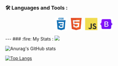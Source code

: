
### :hammer_and_wrench: Languages and Tools :
</div>

<div align="center">

  <img src="https://github.com/devicons/devicon/blob/master/icons/css3/css3-plain-wordmark.svg"  title="CSS3" alt="CSS" width="40" height="40"/>&nbsp;
  <img src="https://github.com/devicons/devicon/blob/master/icons/html5/html5-original.svg" title="HTML5" alt="HTML" width="40" height="40"/>&nbsp;
  <img src="https://github.com/devicons/devicon/blob/master/icons/javascript/javascript-original.svg" title="JavaScript" alt="JavaScript" width="40" height="40"/>&nbsp;
  <img src="https://github.com/devicons/devicon/blob/master/icons/bootstrap/bootstrap-original.svg" title="Bootstrap" alt="Bootstrap" width="40" height="40"/>&nbsp;
</div>
---
 ### :fire: My Stats :
<img  src="https://github-readme-streak-stats.herokuapp.com/?user=yitagesuketema"/>

![Anurag's GitHub stats](https://github-readme-stats.vercel.app/api?username=yitagesuketema&show_icons=true&theme=radical)

[![Top Langs](https://github-readme-stats.vercel.app/api/top-langs/?username=yitagesuketema&layout=compact&theme=vision-friendly-dark)](https://github.com/anuraghazra/github-readme-stats)
